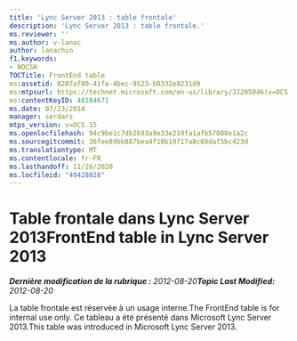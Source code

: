 ```yaml
---
title: 'Lync Server 2013 : table frontale'
description: 'Lync Server 2013 : table frontale.'
ms.reviewer: ''
ms.author: v-lanac
author: lanachin
f1.keywords:
- NOCSH
TOCTitle: FrontEnd table
ms:assetid: 8207af80-41fa-4bec-9523-b0332e8231d9
ms:mtpsurl: https://technet.microsoft.com/en-us/library/JJ205046(v=OCS.15)
ms:contentKeyID: 48184671
ms.date: 07/23/2014
manager: serdars
mtps_version: v=OCS.15
ms.openlocfilehash: 94c9be1c7db2693a9e33e219fa1afb57088e1a2c
ms.sourcegitcommit: 36fee89bb887bea4f18b19f17a8c69daf5bc423d
ms.translationtype: MT
ms.contentlocale: fr-FR
ms.lasthandoff: 11/26/2020
ms.locfileid: "49428028"
---
```

# <a name="frontend-table-in-lync-server-2013"></a><span data-ttu-id="b26a4-103">Table frontale dans Lync Server 2013</span><span class="sxs-lookup"><span data-stu-id="b26a4-103">FrontEnd table in Lync Server 2013</span></span>

<div data-xmlns="http://www.w3.org/1999/xhtml">

<div class="topic" data-xmlns="http://www.w3.org/1999/xhtml" data-msxsl="urn:schemas-microsoft-com:xslt" data-cs="https://msdn.microsoft.com/">

<div data-asp="https://msdn2.microsoft.com/asp">



</div>

<div id="mainSection">

<div id="mainBody"><span data-ttu-id="b26a4-104">

<span> </span></span><span class="sxs-lookup"><span data-stu-id="b26a4-104">

<span> </span></span></span>

<span data-ttu-id="b26a4-105">_**Dernière modification de la rubrique :** 2012-08-20_</span><span class="sxs-lookup"><span data-stu-id="b26a4-105">_**Topic Last Modified:** 2012-08-20_</span></span>

<span data-ttu-id="b26a4-106">La table frontale est réservée à un usage interne.</span><span class="sxs-lookup"><span data-stu-id="b26a4-106">The FrontEnd table is for internal use only.</span></span> <span data-ttu-id="b26a4-107">Ce tableau a été présenté dans Microsoft Lync Server 2013.</span><span class="sxs-lookup"><span data-stu-id="b26a4-107">This table was introduced in Microsoft Lync Server 2013.</span></span>

<span data-ttu-id="b26a4-108"></div>

<span> </span>

</div>

</div>

</span><span class="sxs-lookup"><span data-stu-id="b26a4-108"></div>

<span> </span>

</div>

</div>

</span></span></div>

